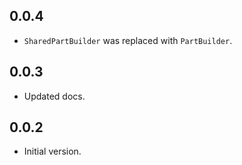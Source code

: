 ## 0.0.4

- `SharedPartBuilder` was replaced with `PartBuilder`.

## 0.0.3

- Updated docs.

## 0.0.2

- Initial version.
